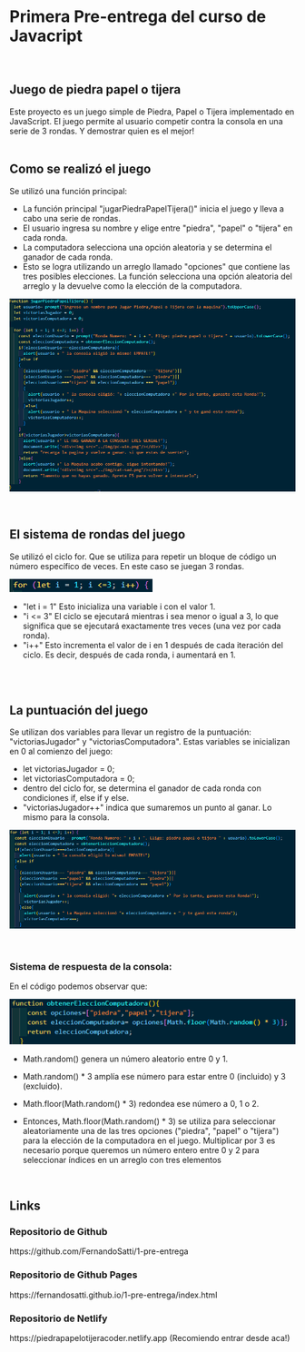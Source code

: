 
<h1>Primera Pre-entrega del curso de Javacript</h1>
<br>

<h2>Juego de piedra papel o tijera</h2>
Este proyecto es un juego simple de Piedra, Papel o Tijera implementado en JavaScript. El juego permite al usuario competir contra la consola en una serie de 3 rondas. Y demostrar quien es el mejor!
<br>
<br>
<h2>Como se realizó el juego</h2>
Se utilizó una función principal:

- La función principal "jugarPiedraPapelTijera()" inicia el juego y lleva a cabo una serie de rondas.
- El usuario ingresa su nombre y elige entre "piedra", "papel" o "tijera" en cada ronda. 
- La computadora selecciona una opción aleatoria y se determina el ganador de cada ronda.
- Esto se logra utilizando un arreglo llamado "opciones" que contiene las tres posibles elecciones. La función selecciona una opción aleatoria del arreglo y la devuelve como la elección de la computadora.

![image](https://github.com/FernandoSatti/1-pre-entrega/blob/master/img/img-readme/funcion-principal.png)

<br>

<h2>El sistema de rondas del juego</h2>
Se utilizó el ciclo for. Que se utiliza para repetir un bloque de código un número específico de veces. En este caso se juegan 3 rondas.

![image](https://github.com/FernandoSatti/1-pre-entrega/blob/master/img/img-readme/for.png)

- "let i = 1" Esto inicializa una variable i con el valor 1. 
- "i <= 3" El ciclo se ejecutará mientras i sea menor o igual a 3, lo que significa que se ejecutará exactamente tres veces (una vez por cada ronda).
- "i++" Esto incrementa el valor de i en 1 después de cada iteración del ciclo. Es decir, después de cada ronda, i aumentará en 1.


<br>
<br>

<h2>La puntuación del juego</h2>
Se utilizan dos variables para llevar un registro de la puntuación: "victoriasJugador" y "victoriasComputadora". Estas variables se inicializan en 0 al comienzo del juego:

- let victoriasJugador = 0;
- let victoriasComputadora = 0;
- dentro del ciclo for, se determina el ganador de cada ronda con condiciones if, else if y else.
- "victoriasJugador++" indica que sumaremos un punto al ganar. Lo mismo para la consola. 

![image](https://github.com/FernandoSatti/1-pre-entrega/blob/master/img/img-readme/contador.png)

<br>

<h3>Sistema de respuesta de la consola:</h3>
En el código podemos observar que:

![image](https://github.com/FernandoSatti/1-pre-entrega/blob/master/img/img-readme/funcion.png)
<br>

- Math.random() genera un número aleatorio entre 0  y 1.

- Math.random() * 3 amplía ese número para estar entre 0 (incluido) y 3 (excluido).

- Math.floor(Math.random() * 3) redondea ese número a 0, 1 o 2.

- Entonces, Math.floor(Math.random() * 3) se utiliza para seleccionar aleatoriamente una de las tres opciones ("piedra", "papel" o "tijera") para la elección de la computadora en el juego. Multiplicar por 3 es necesario porque queremos un número entero entre 0 y 2 para seleccionar índices en un arreglo con tres elementos
<br>

<h2>Links</h2>

<h3>Repositorio de Github</h3>
https://github.com/FernandoSatti/1-pre-entrega

<h3>Repositorio de Github Pages</h3>
https://fernandosatti.github.io/1-pre-entrega/index.html

<h3>Repositorio de Netlify</h3>
https://piedrapapelotijeracoder.netlify.app (Recomiendo entrar desde aca!)

